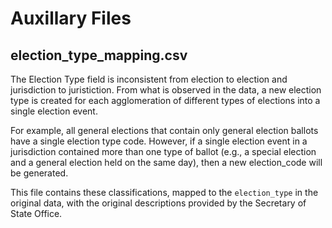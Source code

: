 # Auxillary Files

## election_type_mapping.csv

The Election Type field is inconsistent from election to election and jurisdiction to juristiction. From what is observed in the data, a new election type is created for each agglomeration of different types of elections into a single election event.

For example, all general elections that contain only general election ballots have a single election type code. However, if a single election event in a jurisdiction contained more than one type of ballot (e.g., a special election and a general election held on the same day), then a new election_code will be generated.

This file contains these classifications, mapped to the `election_type` in the original data, with the original descriptions provided by the Secretary of State Office.
